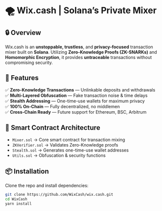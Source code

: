 # 🌪️ Wix.cash | Solana’s Private Mixer  

## 🔒 Overview  
Wix.cash is an **unstoppable, trustless**, and **privacy-focused** transaction mixer built on **Solana**. Utilizing **Zero-Knowledge Proofs (ZK-SNARKs)** and **Homomorphic Encryption**, it provides **untraceable** transactions without compromising security.

## 🚀 Features  
✅ **Zero-Knowledge Transactions** — Unlinkable deposits and withdrawals  
✅ **Multi-Layered Obfuscation** — Fake transaction noise & time delays  
✅ **Stealth Addressing** — One-time-use wallets for maximum privacy  
✅ **100% On-Chain** — Fully decentralized, no middlemen  
✅ **Cross-Chain Ready** — Future support for Ethereum, BSC, Arbitrum  

## 📜 Smart Contract Architecture  
- `Mixer.sol` → Core smart contract for transaction mixing  
- `ZKVerifier.sol` → Validates Zero-Knowledge proofs  
- `Stealth.sol` → Generates one-time-use wallet addresses  
- `Utils.sol` → Obfuscation & security functions  

## 📦 Installation  
Clone the repo and install dependencies:  
```sh
git clone https://github.com/WixCash/wix.cash.git
cd WixCash
yarn install
